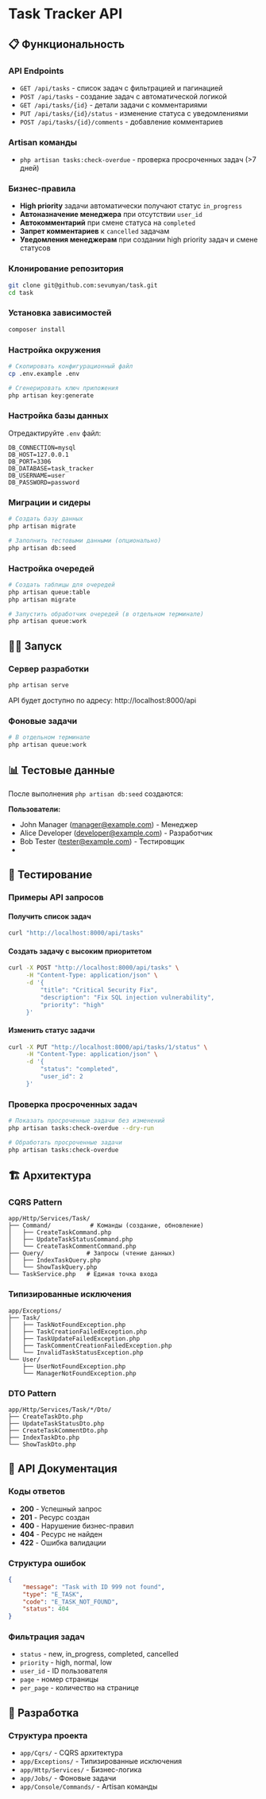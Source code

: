 # Task Tracker API

## 📋 Функциональность

### API Endpoints
- `GET /api/tasks` - список задач с фильтрацией и пагинацией
- `POST /api/tasks` - создание задач с автоматической логикой
- `GET /api/tasks/{id}` - детали задачи с комментариями
- `PUT /api/tasks/{id}/status` - изменение статуса с уведомлениями
- `POST /api/tasks/{id}/comments` - добавление комментариев

### Artisan команды
- `php artisan tasks:check-overdue` - проверка просроченных задач (>7 дней)

### Бизнес-правила
- **High priority** задачи автоматически получают статус `in_progress`
- **Автоназначение менеджера** при отсутствии `user_id`
- **Автокомментарий** при смене статуса на `completed`
- **Запрет комментариев** к `cancelled` задачам
- **Уведомления менеджерам** при создании high priority задач и смене статусов

### Клонирование репозитория
```bash
git clone git@github.com:sevumyan/task.git
cd task
```

### Установка зависимостей
```bash
composer install
```

### Настройка окружения
```bash
# Скопировать конфигурационный файл
cp .env.example .env

# Сгенерировать ключ приложения
php artisan key:generate
```

### Настройка базы данных
Отредактируйте `.env` файл:
```env
DB_CONNECTION=mysql
DB_HOST=127.0.0.1
DB_PORT=3306
DB_DATABASE=task_tracker
DB_USERNAME=user
DB_PASSWORD=password
```

### Миграции и сидеры
```bash
# Создать базу данных
php artisan migrate

# Заполнить тестовыми данными (опционально)
php artisan db:seed
```

### Настройка очередей
```bash
# Создать таблицы для очередей
php artisan queue:table
php artisan migrate

# Запустить обработчик очередей (в отдельном терминале)
php artisan queue:work
```

## 🏃‍♂️ Запуск

### Сервер разработки
```bash
php artisan serve
```
API будет доступно по адресу: http://localhost:8000/api

### Фоновые задачи
```bash
# В отдельном терминале
php artisan queue:work
```

## 📊 Тестовые данные

После выполнения `php artisan db:seed` создаются:

**Пользователи:**
- John Manager (manager@example.com) - Менеджер
- Alice Developer (developer@example.com) - Разработчик  
- Bob Tester (tester@example.com) - Тестировщик
- 
## 🧪 Тестирование
### Примеры API запросов

#### Получить список задач
```bash
curl "http://localhost:8000/api/tasks"
```

#### Создать задачу с высоким приоритетом
```bash
curl -X POST "http://localhost:8000/api/tasks" \
     -H "Content-Type: application/json" \
     -d '{
         "title": "Critical Security Fix",
         "description": "Fix SQL injection vulnerability", 
         "priority": "high"
     }'
```

#### Изменить статус задачи
```bash
curl -X PUT "http://localhost:8000/api/tasks/1/status" \
     -H "Content-Type: application/json" \
     -d '{
         "status": "completed",
         "user_id": 2
     }'
```

### Проверка просроченных задач
```bash
# Показать просроченные задачи без изменений
php artisan tasks:check-overdue --dry-run

# Обработать просроченные задачи
php artisan tasks:check-overdue
```

## 🏗️ Архитектура

### CQRS Pattern
```
app/Http/Services/Task/
├── Command/           # Команды (создание, обновление)
│   ├── CreateTaskCommand.php
│   ├── UpdateTaskStatusCommand.php
│   └── CreateTaskCommentCommand.php
├── Query/            # Запросы (чтение данных)
│   ├── IndexTaskQuery.php
│   └── ShowTaskQuery.php
└── TaskService.php   # Единая точка входа
```

### Типизированные исключения
```
app/Exceptions/
├── Task/
│   ├── TaskNotFoundException.php
│   ├── TaskCreationFailedException.php
│   ├── TaskUpdateFailedException.php
│   ├── TaskCommentCreationFailedException.php
│   └── InvalidTaskStatusException.php
└── User/
    ├── UserNotFoundException.php
    └── ManagerNotFoundException.php
```

### DTO Pattern
```
app/Http/Services/Task/*/Dto/
├── CreateTaskDto.php
├── UpdateTaskStatusDto.php
├── CreateTaskCommentDto.php
├── IndexTaskDto.php
└── ShowTaskDto.php
```

## 📝 API Документация

### Коды ответов
- **200** - Успешный запрос
- **201** - Ресурс создан
- **400** - Нарушение бизнес-правил
- **404** - Ресурс не найден
- **422** - Ошибка валидации

### Структура ошибок
```json
{
    "message": "Task with ID 999 not found",
    "type": "E_TASK",
    "code": "E_TASK_NOT_FOUND",
    "status": 404
}
```

### Фильтрация задач
- `status` - new, in_progress, completed, cancelled
- `priority` - high, normal, low  
- `user_id` - ID пользователя
- `page` - номер страницы
- `per_page` - количество на странице

## 🔧 Разработка

### Структура проекта
- `app/Cqrs/` - CQRS архитектура
- `app/Exceptions/` - Типизированные исключения
- `app/Http/Services/` - Бизнес-логика
- `app/Jobs/` - Фоновые задачи
- `app/Console/Commands/` - Artisan команды
